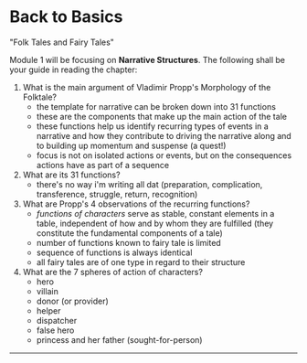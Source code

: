 # Back to Basics

"Folk Tales and Fairy Tales"

Module 1 will be focusing on **Narrative Structures**. The following shall be your guide in reading the chapter:

1. What is the main argument of Vladimir Propp's Morphology of the Folktale?
	- the template for narrative can be broken down into 31 functions
	- these are the components that make up the main action of the tale
	- these functions help us identify recurring types of events in a narrative and how they contribute to driving the narrative along and to building up momentum and suspense (a quest!)
	- focus is not on isolated actions or events, but on the consequences actions have as part of a sequence
2. What are its 31 functions?
	- there's no way i'm writing all dat (preparation, complication, transference, struggle, return, recognition)
3. What are Propp's 4 observations of the recurring functions?
	- *functions of characters* serve as stable, constant elements in a table, independent of how and by whom they are fulfilled (they constitute the fundamental components of a tale)
	- number of functions known to fairy tale is limited
	- sequence of functions is always identical
	- all fairy tales are of one type in regard to their structure
4. What are the 7 spheres of action of characters?
	- hero
	- villain
	- donor (or provider)
	- helper
	- dispatcher
	- false hero
	- princess and her father (sought-for-person)

---
